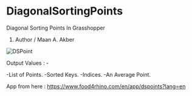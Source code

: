 # DiagonalSortingPoints
Diagonal Sorting Points In Grasshopper 
<line>
1. Author / Maan A. Akber
  
![DSPoint](https://user-images.githubusercontent.com/45848347/208324664-36366b72-65e4-4b41-92e2-cc0fb5723d00.png)

Output Values : - 

-List of Points.
-Sorted Keys.
-Indices.
-An Average Point.

App from here : https://www.food4rhino.com/en/app/dspoints?lang=en
